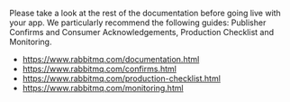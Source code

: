 

Please take a look at the rest of the documentation before going live with your app. We particularly recommend the following guides: Publisher Confirms and Consumer Acknowledgements, Production Checklist and Monitoring.
- https://www.rabbitmq.com/documentation.html
- https://www.rabbitmq.com/confirms.html
- https://www.rabbitmq.com/production-checklist.html
- https://www.rabbitmq.com/monitoring.html